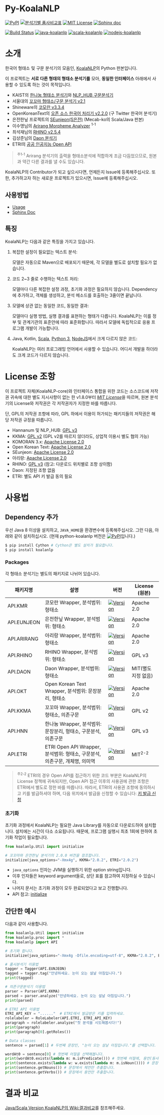 # Py-KoalaNLP

[![PyPI](https://img.shields.io/pypi/v/koalanlp.svg?style=flat-square)](https://github.com/koalanlp/python-support)
[![분석기별 품사비교표](https://img.shields.io/badge/%ED%92%88%EC%82%AC-%EB%B9%84%EA%B5%90%ED%91%9C-blue.svg?style=flat-square)](https://docs.google.com/spreadsheets/d/1OGM4JDdLk6URuegFKXg1huuKWynhg_EQnZYgTmG4h0s/edit?usp=sharing)
[![MIT License](https://img.shields.io/badge/license-MIT-green.svg?style=flat-square)](https://tldrlegal.com/license/mit-license)
[![Sphinx doc](https://img.shields.io/badge/Python-Doc-blue.svg?style=flat-square)](https://koalanlp.github.io/python-support/html/)

[![Build Status](https://img.shields.io/travis/koalanlp/python-support.svg?style=flat-square&branch=master)](https://travis-ci.org/koalanlp/python-support)
[![java-koalanlp](https://img.shields.io/badge/Java-Kotlin-KoalaNLP-red.svg?style=flat-square)](https://koalanlp.github.io/koalanlp)
[![scala-koalanlp](https://img.shields.io/badge/Scala-KoalaNLP-blue.svg?style=flat-square)](https://koalanlp.github.io/scala-support)
[![nodejs-koalanlp](https://img.shields.io/badge/Nodejs-KoalaNLP-blue.svg?style=flat-square)](https://koalanlp.github.io/nodejs-support)

# 소개
한국어 형태소 및 구문 분석기의 모음인, [KoalaNLP](https://github.com/koalanlp/koalanlp)의 Python 판본입니다.

이 프로젝트는 __서로 다른 형태의 형태소 분석기를__ 모아,
__동일한 인터페이스__ 아래에서 사용할 수 있도록 하는 것이 목적입니다.
* KAIST의 [한나눔 형태소 분석기](http://kldp.net/projects/hannanum/)와 [NLP_HUB 구문분석기](http://semanticweb.kaist.ac.kr/home/index.php/NLP_HUB)
* 서울대의 [꼬꼬마 형태소/구문 분석기 v2.1](http://kkma.snu.ac.kr/documents/index.jsp)
* Shineware의 [코모란 v3.3.4](https://github.com/shin285/KOMORAN)
* OpenKoreanText의 [오픈 소스 한국어 처리기 v2.2.0](http://openkoreantext.org) (구 Twitter 한국어 분석기)
* 은전한닢 프로젝트의 [SEunjeon(S은전)](https://bitbucket.org/eunjeon/seunjeon) (Mecab-ko의 Scala/Java 판본)
* 이수명님의 [Arirang Morpheme Analyzer](http://cafe.naver.com/korlucene) <sup>1-1</sup>
* 최석재님의 [RHINO v2.5.4](https://github.com/SukjaeChoi/RHINO)
* 김상준님의 [Daon 분석기](https://github.com/rasoio/daon/tree/master/daon-core)
* ETRI의 [공공 인공지능 Open API](http://aiopen.etri.re.kr/doc_language.php)

> <sup>주1-1</sup> Arirang 분석기의 출력을 형태소분석에 적합하게 조금 다듬었으므로, 원본과 약간 다른 결과를 낼 수도 있습니다.

KoalaNLP의 Contributor가 되고 싶으시다면, 언제든지 Issue에 등록해주십시오.
또한, 추가하고자 하는 새로운 프로젝트가 있으시면, Issue에 등록해주십시오.

## 사용방법

* [Usage](https://koalanlp.github.io/koalanlp/usage/)
* [Sphinx Doc](http://koalanlp.github.io/python-support/html/)

## 특징

KoalaNLP는 다음과 같은 특징을 가지고 있습니다.

1. 복잡한 설정이 필요없는 텍스트 분석:

   모델은 자동으로 Maven으로 배포되기 때문에, 각 모델을 별도로 설치할 필요가 없습니다.

2. 코드 2~3 줄로 수행하는 텍스트 처리:

   모델마다 다른 복잡한 설정 과정, 초기화 과정은 필요하지 않습니다. Dependency에 추가하고, 객체를 생성하고, 분석 메소드를 호출하는 3줄이면 끝납니다.

3. 모델에 상관 없는 동일한 코드, 동일한 결과:

   모델마다 실행 방법, 실행 결과를 표현하는 형태가 다릅니다. KoalaNLP는 이를 정부 및 관계기관의 표준안에 따라 표준화합니다. 따라서 모델에 독립적으로 응용 프로그램 개발이 가능합니다.

4. Java, Kotlin, [Scala](https://koalanlp.github.io/scala-support), [Python 3](https://koalanlp.github.io/python-support), [NodeJS](https://koalanlp.github.io/nodejs-support)에서 크게 다르지 않은 코드:

   KoalaNLP는 여러 프로그래밍 언어에서 사용할 수 있습니다. 어디서 개발을 하더라도 크게 코드가 다르지 않습니다. 

# License 조항

이 프로젝트 자체(KoalaNLP-core)와 인터페이스 통합을 위한 코드는
소스코드에 저작권 귀속에 대한 별도 지시사항이 없는 한 v1.8.0부터 [*MIT License*](https://tldrlegal.com/license/mit-license)을 따르며,
원본 분석기의 License와 저작권은 각 저작권자가 지정한 바를 따릅니다.

단, GPL의 저작권 조항에 따라, GPL 하에서 이용이 허가되는 패키지들의 저작권은 해당 저작권 규정을 따릅니다.

* Hannanum 및 NLP_HUB: [GPL v3](https://tldrlegal.com/license/gnu-general-public-license-v3-(gpl-3))
* KKMA: [GPL v2](https://tldrlegal.com/license/gnu-general-public-license-v2) (GPL v2를 따르지 않더라도, 상업적 이용시 별도 협의 가능)
* KOMORAN 3.x: [Apache License 2.0](https://tldrlegal.com/license/apache-license-2.0-(apache-2.0))
* Open Korean Text: [Apache License 2.0](https://tldrlegal.com/license/apache-license-2.0-(apache-2.0))
* SEunjeon: [Apache License 2.0](https://tldrlegal.com/license/apache-license-2.0-(apache-2.0))
* 아리랑: [Apache License 2.0](https://tldrlegal.com/license/apache-license-2.0-(apache-2.0))
* RHINO: [GPL v3](https://tldrlegal.com/license/gnu-general-public-license-v3-(gpl-3)) (참고: 다운로드 위치별로 조항 상이함)
* Daon: 지정된 조항 없음
* ETRI: 별도 API 키 발급 동의 필요

# 사용법

## Dependency 추가
우선 Java 8 이상을 설치하고, `JAVA_HOME`을 환경변수에 등록해주십시오.
그런 다음, 아래와 같이 설치하십시오. (현재 python-koalanlp 버전은 [![PyPI](https://img.shields.io/pypi/v/koalanlp.svg?style=flat-square)](https://github.com/koalanlp/py-koalanlp)입니다.)

```bash
$ pip install Cython # Cython은 별도 설치가 필요합니다.
$ pip install koalanlp
```

### Packages
각 형태소 분석기는 별도의 패키지로 나뉘어 있습니다.

| 패키지명            | 설명                                                                 |  버전    | License (원본)     |
| ------------------ | ------------------------------------------------------------------ | ------- | ------------ |
| API.KMR          | 코모란 Wrapper, 분석범위: 형태소                                       | [![Version](https://img.shields.io/maven-central/v/kr.bydelta/koalanlp-kmr.svg?style=flat-square&label=r)](http://search.maven.org/#search%7Cga%7C1%7Ca%3A%22koalanlp-kmr%22)         | Apache 2.0 |
| API.EUNJEON      | 은전한닢 Wrapper, 분석범위: 형태소                                     | [![Version](https://img.shields.io/maven-central/v/kr.bydelta/koalanlp-eunjeon.svg?style=flat-square&label=r)](http://search.maven.org/#search%7Cga%7C1%7Ca%3A%22koalanlp-eunjeon%22) | Apache 2.0 |
| API.ARIRANG      | 아리랑 Wrapper, 분석범위: 형태소                                       | [![Version](https://img.shields.io/maven-central/v/kr.bydelta/koalanlp-arirang.svg?style=flat-square&label=r)](http://search.maven.org/#search%7Cga%7C1%7Ca%3A%22koalanlp-arirang%22) | Apache 2.0 |
| API.RHINO        | RHINO Wrapper, 분석범위: 형태소                                       | [![Version](https://img.shields.io/maven-central/v/kr.bydelta/koalanlp-rhino.svg?style=flat-square&label=r)](http://search.maven.org/#search%7Cga%7C1%7Ca%3A%22koalanlp-rhino%22)     | GPL v3 |
| API.DAON         | Daon Wrapper, 분석범위: 형태소                                        | [![Version](https://img.shields.io/maven-central/v/kr.bydelta/koalanlp-daon.svg?style=flat-square&label=r)](http://search.maven.org/#search%7Cga%7C1%7Ca%3A%22koalanlp-daon%22)       | MIT(별도 지정 없음) |
| API.OKT          | Open Korean Text Wrapper, 분석범위: 문장분리, 형태소                    | [![Version](https://img.shields.io/maven-central/v/kr.bydelta/koalanlp-okt.svg?style=flat-square&label=r)](http://search.maven.org/#search%7Cga%7C1%7Ca%3A%22koalanlp-okt%22)        | Apache 2.0  |
| API.KKMA         | 꼬꼬마 Wrapper, 분석범위: 형태소, 의존구문                               | [![Version](https://img.shields.io/maven-central/v/kr.bydelta/koalanlp-kkma.svg?style=flat-square&label=r)](http://search.maven.org/#search%7Cga%7C1%7Ca%3A%22koalanlp-kkma%22)       | GPL v2    |
| API.HNN          | 한나눔 Wrapper, 분석범위: 문장분리, 형태소, 구문분석, 의존구문               | [![Version](https://img.shields.io/maven-central/v/kr.bydelta/koalanlp-hnn.svg?style=flat-square&label=r)](http://search.maven.org/#search%7Cga%7C1%7Ca%3A%22koalanlp-hnn%22)        | GPL v3    |
| API.ETRI         | ETRI Open API Wrapper, 분석범위: 형태소, 구문분석, 의존구문, 개체명, 의미역 | [![Version](https://img.shields.io/maven-central/v/kr.bydelta/koalanlp-etri.svg?style=flat-square&label=r)](http://search.maven.org/#search%7Cga%7C1%7Ca%3A%22koalanlp-etri%22)      | MIT<sup>2-2</sup> |

> <sup>주2-2</sup> ETRI의 경우 Open API를 접근하기 위한 코드 부분은 KoalaNLP의 License 정책에 귀속되지만, Open API 접근 이후의 사용권에 관한 조항은 ETRI에서 별도로 정한 바를 따릅니다.
> 따라서, ETRI의 사용권 조항에 동의하시고 키를 발급하셔야 하며, 다음 위치에서 발급을 신청할 수 있습니다: [키 발급 신청](http://aiopen.etri.re.kr/key_main.php)

### 초기화
초기화 과정에서 KoalaNLP는 필요한 Java Library를 자동으로 다운로드하여 설치합니다. 설치에는 시간이 다소 소요됩니다.
때문에, 프로그램 실행시 최초 1회에 한하여 초기화 작업이 필요합니다.

```python
from koalanlp.Util import initialize

# 꼬꼬마와 은전한닢 분석기의 2.0.0 버전을 참조합니다.
initialize(java_options="-Xmx4g", KKMA="2.0.2", ETRI="2.0.2")
```

* `java_options` 인자는 JVM을 실행하기 위한 option string입니다.
* 이후 인자들은 keyword argument들로, 상단 표를 참고하여 지정하실 수 있습니다.
* 나머지 문서는 초기화 과정이 모두 완료되었다고 보고 진행합니다.
* API 참고: [initialize](https://koalanlp.github.io/python-support/html/koalanlp.html#koalanlp.Util.initialize)

## 간단한 예시
다음과 같이 사용합니다.
```python
from koalanlp.Util import initialize
from koalanlp.proc import *
from koalanlp import API

# 초기화 합니다.
initialize(java_options="-Xmx4g -Dfile.encoding=utf-8", KKMA="2.0.2", EUNJEON="2.0.2", ETRI="2.0.2")

# 품사분석기 이용법
tagger = Tagger(API.EUNJEON)
tagged = tagger.tag("안녕하세요. 눈이 오는 설날 아침입니다.")
print(tagged)

# 의존구문분석기 이용법
parser = Parser(API.KKMA)
parsed = parser.analyze("안녕하세요. 눈이 오는 설날 아침입니다.")
print(parsed)

# ETRI API 이용법
ETRI_API_KEY = "......"  # ETRI에서 발급받은 키를 입력하세요.
rolelabeler = RoleLabeler(API.ETRI, ETRI_API_KEY)
paragraph = rolelabeler.analyze("첫 분석을 시도해봅시다!")
print(paragraph)
print(paragraph[0].getRoles())

# Data classes
sentence = parsed[1] # 두번째 문장인, "눈이 오는 설날 아침입니다."를 선택합니다.

wordAt0 = sentence[0] # 첫번째 어절을 선택해봅니다.
print(wordAt0.exists(lambda m: m.isPredicate())) # 첫번째 어절에, 용언(동사/형용사)을 포함한 형태소가 있는지 확인합니다.
print(sentence.exists(lambda w: w.exists(lambda m: m.isNoun()))) # 문장 전체에 체언(명사 등)을 포함한 어절이 있는지 확인합니다.
print(sentence.getNouns()) # 문장에서 체언만 추출합니다.
print(sentence.getVerbs()) # 문장에서 용언만 추출합니다.
```

# 결과 비교
[Java/Scala Version KoalaNLP의 Wiki:결과비교](https://github.com/koalanlp/KoalaNLP-core/wiki/4.-결과-비교)를 참조해주세요.
